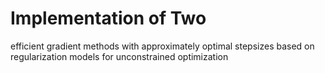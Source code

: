 # Implementation of Two
efficient gradient methods with
approximately optimal stepsizes based
on regularization models for
unconstrained optimization
